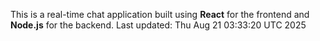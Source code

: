 This is a real-time chat application built using **React** for the frontend and **Node.js** for the backend.
Last updated: Thu Aug 21 03:33:20 UTC 2025
